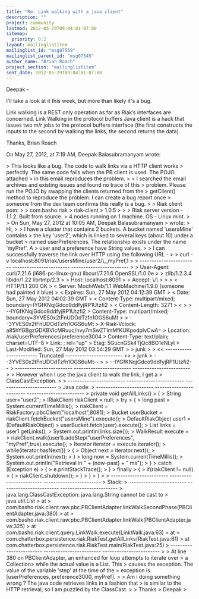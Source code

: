 ```yaml
---
title: "Re: Link walking with a java client"
description: ""
project: community
lastmod: 2012-05-29T09:04:01-07:00
sitemap:
  priority: 0.2
layout: mailinglistitem
mailinglist_id: "msg07559"
mailinglist_parent_id: "msg07545"
author_name: "Brian Roach"
project_section: "mailinglistitem"
sent_date: 2012-05-29T09:04:01-07:00
---
```



Deepak -

I'll take a look at it this week, but more than likely it's a bug.

Link walking is a REST only operation as far as Riak’s interfaces are 
concerned. Link Walking in the protocol buffers Java client is a hack that 
issues two m/r jobs to the protocol buffers interface (the first constructs the 
inputs to the second by walking the links, the second returns the data).

Thanks,
Brian Roach

On May 27, 2012, at 7:19 AM, Deepak Balasubramanyam wrote:

&gt; This looks like a bug. The code to walk links via a HTTP client works 
&gt; perfectly. The same code fails when the PB client is used. The POJO attached 
&gt; in this email reproduces the problem.
&gt; 
&gt; I searched the email archives and existing issues and found no trace of this 
&gt; problem. Please run the POJO by swapping the clients returned from the 
&gt; getClient() method to reproduce the problem. I can create a bug report once 
&gt; someone from the dev team confirms this really is a bug.
&gt; 
&gt; Riak client pom:
&gt; 
&gt; com.basho.riak
&gt; riak-client
&gt; 1.0.5
&gt; 
&gt; 
&gt; Riak server version - 1.1.2. Built from source. 
&gt; 4 nodes running on 1 machine. OS - Linux mint.
&gt; 
&gt; On Sun, May 27, 2012 at 10:05 AM, Deepak Balasubramanyam 
&gt;  wrote:
&gt; Hi,
&gt; 
&gt; I have a cluster that contains 2 buckets. A bucket named 'usersMine' contains 
&gt; the key 'user2', which is linked to several keys (about 10) under a bucket 
&gt; named userPreferences. The relationship exists under the name 'myPref'. A 
&gt; user and a preference have String values.
&gt; 
&gt; I can successfully traverse the link over HTTP using the following URL - 
&gt; 
&gt; curl -v localhost:8091/riak/usersMine/user2/\\_,myPref,1
&gt; 
&gt; ------------------------ ------------------------ ------------------------ 
&gt; &gt; User-Agent: curl/7.21.6 (i686-pc-linux-gnu) libcurl/7.21.6 OpenSSL/1.0.0e 
&gt; &gt; zlib/1.2.3.4 libidn/1.22 librtmp/2.3
&gt; &gt; Host: localhost:8091
&gt; &gt; Accept: \\*/\\*
&gt; &gt; 
&gt; &lt; HTTP/1.1 200 OK
&gt; &lt; Server: MochiWeb/1.1 WebMachine/1.9.0 (someone had painted it blue)
&gt; &lt; Expires: Sun, 27 May 2012 04:12:39 GMT
&gt; &lt; Date: Sun, 27 May 2012 04:02:39 GMT
&gt; &lt; Content-Type: multipart/mixed; boundary=IYGfKNqjGdco9ddfyjRP1Utzfi2
&gt; &lt; Content-Length: 3271
&gt; &lt; 
&gt; 
&gt; --IYGfKNqjGdco9ddfyjRP1Utzfi2
&gt; Content-Type: multipart/mixed; boundary=3YVES0x2tFnUDOdTzfn1OGS6uMt
&gt; 
&gt; --3YVES0x2tFnUDOdTzfn1OGS6uMt
&gt; X-Riak-Vclock: a85hYGBgzGDKBVIcMRuuc/nvy7mSwZTImMfKUKpodpIvCwA=
&gt; Location: /riak/userPreferences/preference3004
&gt; Content-Type: text/plain; charset=UTF-8
&gt; Link: ; rel="up"
&gt; Etag: 5GucnGSk4TjQc8BO1eNLyI
&gt; Last-Modified: Sun, 27 May 2012 03:54:29 GMT
&gt; 
&gt; junk
&gt; 
&gt; &lt;&lt; ------------------------ Truncated ------------------------ &gt;&gt;
&gt; junk
&gt; --3YVES0x2tFnUDOdTzfn1OGS6uMt--
&gt; 
&gt; --IYGfKNqjGdco9ddfyjRP1Utzfi2--
&gt; ------------------------ ------------------------ ------------------------ 
&gt; 
&gt; However when I use the java client to walk the link, I get a 
&gt; ClassCastException.
&gt; 
&gt; ------------------------ ------------------------ ------------------------
&gt; Java code:
&gt; ------------------------ ------------------------ ------------------------
&gt; private void getAllLinks()
&gt; {
&gt; String user="user2";
&gt; IRiakClient riakClient = null;
&gt; try
&gt; {
&gt; long past = System.currentTimeMillis();
&gt; riakClient = RiakFactory.pbcClient("localhost",8081);
&gt; Bucket userBucket = riakClient.fetchBucket("usersMine").execute();
&gt; DefaultRiakObject user1 =(DefaultRiakObject) 
&gt; userBucket.fetch(user).execute();
&gt; List links = user1.getLinks();
&gt; System.out.println(links.size());
&gt; WalkResult execute = 
&gt; riakClient.walk(user1).addStep("userPreferences", "myPref",true).execute();
&gt; Iterator iterator = execute.iterator();
&gt; while(iterator.hasNext())
&gt; {
&gt; Object next = iterator.next();
&gt; System.out.println(next);
&gt; }
&gt; long now = System.currentTimeMillis();
&gt; System.out.println("Retrieval in " + (now-past) + " ms");
&gt; }
&gt; catch (Exception e)
&gt; {
&gt; e.printStackTrace();
&gt; }
&gt; finally
&gt; {
&gt; if(riakClient != null)
&gt; {
&gt; riakClient.shutdown();
&gt; }
&gt; } 
&gt; }
&gt; 
&gt; ------------------------ ------------------------ ------------------------ 
&gt; Stack:
&gt; ------------------------ ------------------------ ------------------------ 
&gt; java.lang.ClassCastException: java.lang.String cannot be cast to 
&gt; java.util.List
&gt; at 
&gt; com.basho.riak.client.raw.pbc.PBClientAdapter.linkWalkSecondPhase(PBClientAdapter.java:380)
&gt; at 
&gt; com.basho.riak.client.raw.pbc.PBClientAdapter.linkWalk(PBClientAdapter.java:325)
&gt; at com.basho.riak.client.query.LinkWalk.execute(LinkWalk.java:63)
&gt; at 
&gt; com.chatterbox.persistence.riak.RiakTest.getAllLinks(RiakTest.java:81)
&gt; at com.chatterbox.persistence.riak.RiakTest.main(RiakTest.java:25)
&gt; ------------------------ ------------------------ ------------------------ 
&gt; 
&gt; At line 380 on PBClientAdapter, an enhanced for loop attempts to iterate over 
&gt; a Collection&gt; while the actual value is a List. This 
&gt; causes the exception. The value of the variable 'step' at the time of the 
&gt; exception is [userPreferences, preference3000, myPref].
&gt; 
&gt; Am i doing something wrong ? The java code retrieves links in a fashion that 
&gt; is similar to the HTTP retrieval, so I am puzzled by the ClassCast. 
&gt; 
&gt; Thanks
&gt; Deepak
&gt; 
